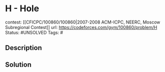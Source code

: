# H - Hole

contest: [[CFICPC/100860/100860|2007-2008 ACM-ICPC, NEERC, Moscow Subregional Contest]]
url: https://codeforces.com/gym/100860/problem/H
Status: #UNSOLVED
Tags: #

## Description

## Solution

